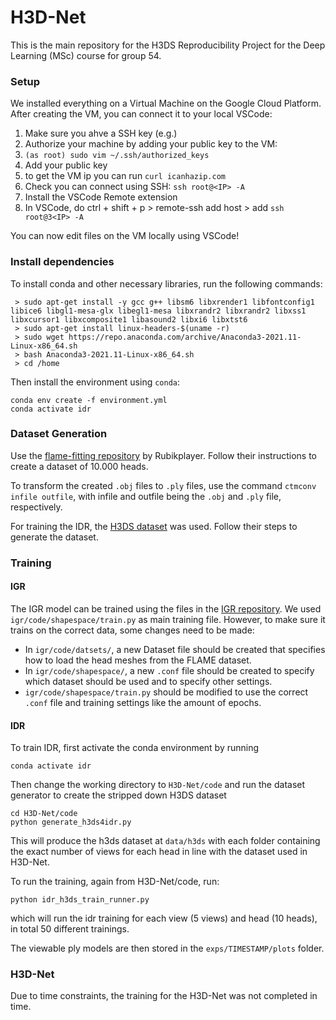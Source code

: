 # H3D-Net

This is the main repository for the H3DS Reproducibility Project for the Deep Learning (MSc) course for group 54.

### Setup

We installed everything on a Virtual Machine on the Google Cloud Platform.
After creating the VM, you can connect it to your local VSCode:

1. Make sure you ahve a SSH key (e.g.)
2. Authorize your machine by adding your public key to the VM:
3. `(as root) sudo vim ~/.ssh/authorized_keys`
4. Add your public key
5. to get the VM ip you can run `curl icanhazip.com`
6. Check you can connect using SSH: `ssh root@<IP> -A`
7. Install the VSCode Remote extension
8. In VSCode, do ctrl + shift + p > remote-ssh add host > add `ssh root@3<IP> -A`

You can now edit files on the VM locally using VSCode!

### Install dependencies

To install conda and other necessary libraries, run the following commands:
```
 > sudo apt-get install -y gcc g++ libsm6 libxrender1 libfontconfig1 libice6 libgl1-mesa-glx libegl1-mesa libxrandr2 libxrandr2 libxss1 libxcursor1 libxcomposite1 libasound2 libxi6 libxtst6
 > sudo apt-get install linux-headers-$(uname -r)
 > sudo wget https://repo.anaconda.com/archive/Anaconda3-2021.11-Linux-x86_64.sh
 > bash Anaconda3-2021.11-Linux-x86_64.sh
 > cd /home
```

Then install the environment using `conda`:

```
conda env create -f environment.yml
conda activate idr
```

### Dataset Generation

Use the [flame-fitting repository](https://github.com/Rubikplayer/flame-fitting) by Rubikplayer.
Follow their instructions to create a dataset of 10.000 heads.

To transform the created `.obj` files to `.ply` files, use the command `ctmconv infile outfile`, with infile and outfile being the `.obj` and `.ply` file, respectively.

For training the IDR, the [H3DS dataset](https://github.com/CrisalixSA/h3ds) was used. Follow their steps to generate the dataset.

### Training

#### IGR

The IGR model can be trained using the files in the [IGR repository](https://github.com/amosgropp/IGR). We used `igr/code/shapespace/train.py` as main training file. However, to make sure it trains on the correct data, some changes need to be made:

- In `igr/code/datsets/`, a new Dataset file should be created that specifies how to load the head meshes from the FLAME dataset.
- In `igr/code/shapespace/`, a new `.conf` file should be created to specify which dataset should be used and to specify other settings.
- `igr/code/shapespace/train.py` should be modified to use the correct `.conf` file and training settings like the amount of epochs.

#### IDR

To train IDR, first activate the conda environment by running

```
conda activate idr
```

Then change the working directory to `H3D-Net/code` and run the dataset generator to create the stripped down H3DS dataset

```
cd H3D-Net/code
python generate_h3ds4idr.py
```

This will produce the h3ds dataset at `data/h3ds` with each folder containing the exact number of views for each head in line with the dataset used in H3D-Net.

To run the training, again from H3D-Net/code, run:

```
python idr_h3ds_train_runner.py
```

which will run the idr training for each view (5 views) and head (10 heads), in total 50 different trainings.

The viewable ply models are then stored in the `exps/TIMESTAMP/plots` folder.

### H3D-Net

Due to time constraints, the training for the H3D-Net was not completed in time.









